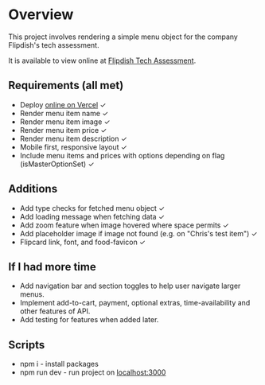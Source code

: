 # Overview

This project involves rendering a simple menu object for the company Flipdish's tech assessment.

It is available to view online at [Flipdish Tech Assessment](https://flipdish-tech-assessment.vercel.app/).

## Requirements (all met)

- Deploy [online on Vercel](https://flipdish-tech-assessment.vercel.app/) ✓ 
- Render menu item name ✓ 
- Render menu item image ✓ 
- Render menu item price ✓ 
- Render menu item description ✓ 
- Mobile first, responsive layout ✓ 
- Include menu items and prices with options depending on flag (isMasterOptionSet) ✓ 

## Additions

- Add type checks for fetched menu object ✓ 
- Add loading message when fetching data ✓ 
- Add zoom feature when image hovered where space permits ✓ 
- Add placeholder image if image not found (e.g. on "Chris's test item") ✓ 
- Flipcard link, font, and food-favicon ✓ 

## If I had more time

- Add navigation bar and section toggles to help user navigate larger menus.
- Implement add-to-cart, payment, optional extras, time-availability and other features of API.
- Add testing for features when added later.

## Scripts

- npm i - install packages
- npm run dev - run project on [localhost:3000](http://localhost:3000/)

